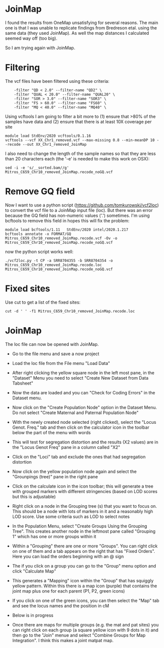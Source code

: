 # JoinMap

I found the results from OneMap unsatisfying for several reasons. The main one is that I was unable to replicate findings from Bredreson etal. using the same data (they used JoinMap). As well the map distances I calculated seemed way off (too big).

So I am trying again with JoinMap.

# Filtering
The vcf files have been filtered using these criteria:
```
    -filter "QD < 2.0" --filter-name "QD2" \
    -filter "QUAL < 20.0" --filter-name "QUAL20" \
    -filter "SOR > 3.0" --filter-name "SOR3" \
    -filter "FS > 60.0" --filter-name "FS60" \
    -filter "MQ < 40.0" --filter-name "MQ40" \
```

Using vcftools I am going to filter a bit more to (1) ensure that >80% of the samples have data and (2) ensure that there is at least 10X coverage per site

```
module load StdEnv/2020 vcftools/0.1.16
vcftools --vcf XX_Chr1_removed.vcf --max-missing 0.8 --min-meanDP 10 --recode --out XX_Chr1_removed_JoinMap
```

I also need to change the length of the sample names so that they are less than 20 characters each (the '-e' is needed to make this work on OSX):
```
sed -i -e 's/__sorted.bam//g' Mitros_C659_Chr10_removed_JoinMap.recode_noGQ.vcf
```


# Remove GQ field
Now I want to use a python script (https://github.com/tomkurowski/vcf2loc) to convert the vcf file to a JoinMap input file (loc). But there was an error because the GQ field has non-numeric values ('.') sometimes. I'm using bcftools to remove this field in hopes this will fix the problem:
```
module load bcftools/1.11   StdEnv/2020 intel/2020.1.217
bcftools annotate -x FORMAT/GQ Mitros_C659_Chr10_removed_JoinMap.recode.vcf -Ov -o Mitros_C659_Chr10_removed_JoinMap.recode_noGQ.vcf
```

now the python script works well:
```
./vcf2loc.py -t CP -a SRR8704355 -b SRR8704354 -o Mitros_C659_Chr10_removed_JoinMap.recode.loc Mitros_C659_Chr10_removed_JoinMap.recode_noGQ.vcf
```
# Fixed sites
Use cut to get a list of the fixed sites:
```
cut -d ' ' -f1 Mitros_C659_Chr10_removed_JoinMap.recode.loc
```

# JoinMap

The loc file can now be opened with JoinMap. 

* Go to the file menu and save a now project
* Load the loc file from the File menu "Load Data"
* After right clicking the yellow square node in the left most pane, in the "Dataset" Menu you need to select "Create New Dataset from Data Tabsheet"
* Now the data are loaded and you can "Check for Coding Errors" in the Dataset menu.
* Now click on the "Create Population Node" option in the Dataset Menu. Do not select "Create Maternal and Paternal Population Node"
* With the newly created node selected (right clicked), select the "Locus Genot. Freq." tab and then click on the calculator icon in the toolbar below the part of the menu with words
* This will test for segregation distortion and the results (X2 values) are in the "Locus Genot Freq" pane in a column called "X2"
* Click on the "Loci" tab and exclude the ones that had segregation distortion
* Now click on the yellow population node again and select the "Grounpings (tree)" pane in the right pane
* Click on the calculate icon in the icon toolbar; this will generate a tree with grouped markers with different stringencies (based on LOD scores but this is adjustable)
* Right click on a node in the Grouping tree (s) that you want to focus on. This should be a node with lots of markers in it and a reasonably high LOD score. Use some criteria such as LOD to select notes
* In the Population Menu, select "Create Groups Using the Grouping Tree". This creates another node in the leftmost pane called "Grouping 1" which has one or more groups within it
* Within a "Grouping" there are one or more "Groups". You can right click on one of them and a tab appears on the right that has "Fixed Orders". Here you can load the orders beginning with an @ sign
* The if you click on a group you can go to the "Group" menu option and click "Calculate Map"
* This generates a "Mapping" icon within the "Group" that has squiggly yellow pattern. Within this there is a map icon (purple) that contains the joint map plus one for each parent (P1, P2, green icons)
* If you click on one of the green icons, you can then select the "Map" tab and see the locus names and the position in cM

* Below is in progress
* Once there are maps for multiple groups (e.g. the mat and pat sites) you can right click on each group (a square yellow icon with 9 dots in it) and then go to the "Join" menue and select "Combine Groups for Map Integration". I think this makes a joint matpat map.

  

